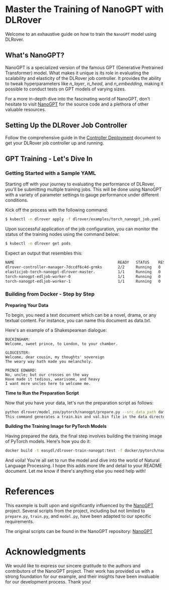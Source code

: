 # Master the Training of NanoGPT with DLRover

Welcome to an exhaustive guide on how to train the `NanoGPT` model using DLRover. 

## What's NanoGPT?

NanoGPT is a specialized version of the famous GPT (Generative Pretrained Transformer) model. What makes it unique is its role in evaluating the scalability and elasticity of the DLRover job controller. It provides the ability to tweak hyperparameters like _n_layer_, _n_head_, and _n_embedding_, making it possible to conduct tests on GPT models of varying sizes.

For a more in-depth dive into the fascinating world of NanoGPT, don't hesitate to visit [NanoGPT](https://github.com/karpathy/nanoGPT) for the source code and a plethora of other valuable resources.

## Setting Up the DLRover Job Controller

Follow the comprehensive guide in the [Controller Deployment](dlrover/docs/deployment/controller.md) document to get your DLRover job controller up and running.

## GPT Training - Let's Dive In

### Getting Started with a Sample YAML 

Starting off with your journey to evaluating the performance of DLRover, you'll be submitting multiple training jobs. This will be done using NanoGPT with a variety of parameter settings to gauge performance under different conditions.

Kick off the process with the following command:

```bash
$ kubectl -n dlrover apply -f dlrover/examples/torch_nanogpt_job.yaml
```

Upon successful application of the job configuration, you can monitor the status of the training nodes using the command below:

```bash
$ kubectl -n dlrover get pods
```

Expect an output that resembles this:

```bash
NAME                                              READY   STATUS    RESTARTS   AGE
dlrover-controller-manager-7dccdf6c4d-grmks       2/2     Running   0          12h
elasticjob-torch-nanogpt-dlrover-master.          1/1     Running   0          20s
torch-nanogpt-edljob-worker-0                     1/1     Running   0          11s
torch-nanogpt-edljob-worker-1                     1/1     Running   0          11s
```

### Building from Docker - Step by Step

**Preparing Your Data**

To begin, you need a text document which can be a novel, drama, or any textual content. For instance, you can name this document as data.txt.

Here's an example of a Shakespearean dialogue:

```
BUCKINGHAM:
Welcome, sweet prince, to London, to your chamber.

GLOUCESTER:
Welcome, dear cousin, my thoughts' sovereign
The weary way hath made you melancholy.

PRINCE EDWARD:
No, uncle; but our crosses on the way
Have made it tedious, wearisome, and heavy
I want more uncles here to welcome me.
```

**Time to Run the Preparation Script**

Now that you have your data, let's run the preparation script as follows:

```bash
python dlrover/model_zoo/pytorch/nanogpt/prepare.py --src_data_path data.txt
This command generates a train.bin and val.bin file in the data directory.
```

**Building the Training Image for PyTorch Models**

Having prepared the data, the final step involves building the training image of PyTorch models. Here's how you do it:

```bash
docker build -t easydl/dlrover-train-nanogpt:test -f docker/pytorch/nanogpt.dockerfile .
```

And voila! You're all set to run the model and dive into the world of Natural Language Processing.
I hope this adds more life and detail to your README document. Let me know if there's anything else you need help with!

# References

This eaxmple is built upon and significantly influenced by the [NanoGPT](https://github.com/karpathy/nanoGPT) project. Several scripts from the project, including but not limited to `prepare.py`, `train.py`, and `model.py`, have been adapted to our specific requirements. 

The original scripts can be found in the NanoGPT repository: [NanoGPT](https://github.com/karpathy/nanoGPT)

# Acknowledgments

We would like to express our sincere gratitude to the authors and contributors of the NanoGPT project. Their work has provided us with a strong foundation for our example, and their insights have been invaluable for our development process. Thank you!
